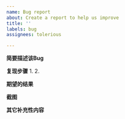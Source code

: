 ```yaml
---
name: Bug report
about: Create a report to help us improve
title: ''
labels: bug
assignees: tolerious

---
```


**简要描述该Bug**


**复现步骤**
1. 
2. 

**期望的结果**


**截图**



**其它补充性内容**
